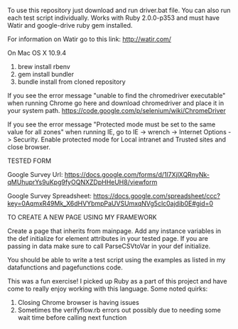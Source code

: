 To use this repository just download and run driver.bat file.  You can also run each test
script individually.  Works with Ruby 2.0.0-p353 and must have Watir and google-drive ruby gem 
installed.

For information on Watir go to this link:  http://watir.com/

On Mac OS X 10.9.4
1. brew install rbenv
2. gem install bundler
3. bundle install from cloned repository

If you see the error message "unable to find the chromedriver executable" when running Chrome go here and download chromedriver and place it in your system path.
https://code.google.com/p/selenium/wiki/ChromeDriver

If you see the error message "Protected mode must be set to the same value for all zones" when running IE, go to IE -> wrench -> Internet Options -> Security. Enable protected mode for Local intranet and Trusted sites and close browser.

TESTED FORM

Google Survey Url: https://docs.google.com/forms/d/1l7XjlXQRnyNk-qMUhuprYs9uKpg9fyOQNXZDpHHeUH8/viewform

Google Survey Spreadsheet: https://docs.google.com/spreadsheet/ccc?key=0AqmxR49Mk_X6dHVYbmpPaUVSUmxqNVg5clc0ajdib0E#gid=0

TO CREATE A NEW PAGE USING MY FRAMEWORK

Create a page that inherits from mainpage.  Add any instance variables in the def initialize for element attributes in
your tested page.  If you are passing in data make sure to call ParseCSVtoVar in your def initialize.  

You should be able to write a test script using the examples as listed in my datafunctions and pagefunctions code.

This was a fun exercise!  I picked up Ruby as a part of this project and have come to really enjoy working with this language.
Some noted quirks:
1. Closing Chrome browser is having issues
2. Sometimes the verifyflow.rb errors out possibly due to needing some wait time before calling next function
